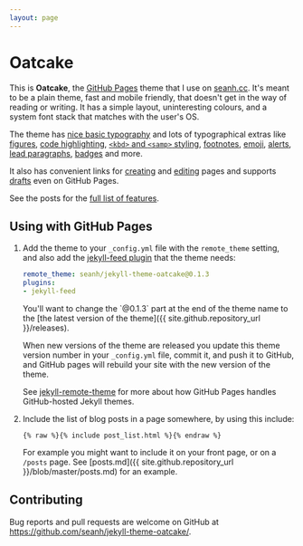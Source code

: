 ```yaml
---
layout: page
---
```


Oatcake
=======

This is **Oatcake**, the [GitHub Pages](https://pages.github.com/) theme that I use on
[seanh.cc](https://seanh.cc/). It's meant to be a plain theme, fast and mobile
friendly, that doesn't get in the way of reading or writing. It has a simple
layout, uninteresting colours, and a system font stack that matches with the
user's OS.

The theme has
[nice basic typography](_posts/2019-08-01-basics.md)
and lots of typographical extras like
[figures](_posts/2019-08-02-figures.md),
[code highlighting](_posts/2019-08-03-code-blocks.md),
[`<kbd>` and `<samp>` styling](_posts/2019-08-05-kbd-and-samp.md),
[footnotes](_posts/2019-08-06-footnotes.md),
[emoji](_posts/2019-08-11-emoji.md),
[alerts](_posts/2019-09-09-alert-boxes.md),
[lead paragraphs](_posts/2019-09-09-lead-paragraphs.md),
[badges](_posts/2019-09-13-badges-and-pills.md)
and more.

It also has convenient links for [creating](_posts/2019-11-11-new-post-form.md)
and [editing](_posts/2019-11-11-edit-page-and-view-source-buttons.md) pages
and supports [drafts](_posts/2019-12-22-drafts.md) even on GitHub Pages.

See the posts for the [full list of features](posts.md).

Using with GitHub Pages
-----------------------

1. Add the theme to your `_config.yml` file with the `remote_theme` setting, and
   also add the [jekyll-feed plugin](https://github.com/jekyll/jekyll-feed)
   that the theme needs:

   ```yaml
   remote_theme: seanh/jekyll-theme-oatcake@0.1.3
   plugins:
   - jekyll-feed
   ```
   
   <div class="tip" markdown="1">
   You'll want to change the `@0.1.3` part at the end of the theme name to
   the [the latest version of the theme]({{ site.github.repository_url }}/releases).

   When new versions of the theme are released you update this theme version number in your
   `_config.yml` file, commit it, and push it to GitHub, and GitHub pages will rebuild your
   site with the new version of the theme.

   See [jekyll-remote-theme](https://github.com/benbalter/jekyll-remote-theme) for more about
   how GitHub Pages handles GitHub-hosted Jekyll themes.
   </div>

2. Include the list of blog posts in a page somewhere, by using this include:

   ```liquid
   {% raw %}{% include post_list.html %}{% endraw %}
   ```

   For example you might want to include it on your front page, or on a `/posts` page.
   See [posts.md]({{ site.github.repository_url }}/blob/master/posts.md)
   for an example.

Contributing
------------

Bug reports and pull requests are welcome on GitHub at <https://github.com/seanh/jekyll-theme-oatcake/>.
